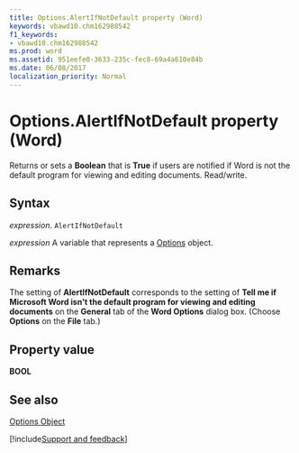 ```yaml
---
title: Options.AlertIfNotDefault property (Word)
keywords: vbawd10.chm162988542
f1_keywords:
- vbawd10.chm162988542
ms.prod: word
ms.assetid: 951eefe0-3633-235c-fec8-69a4a610e84b
ms.date: 06/08/2017
localization_priority: Normal
---
```



# Options.AlertIfNotDefault property (Word)

Returns or sets a  **Boolean** that is **True** if users are notified if Word is not the default program for viewing and editing documents. Read/write.


## Syntax

_expression_. `AlertIfNotDefault`

_expression_ A variable that represents a [Options](./Word.Options.md) object.


## Remarks

The setting of  **AlertIfNotDefault** corresponds to the setting of **Tell me if Microsoft Word isn't the default program for viewing and editing documents** on the **General** tab of the **Word Options** dialog box. (Choose **Options** on the **File** tab.)


## Property value

 **BOOL**


## See also


[Options Object](Word.Options.md)

[!include[Support and feedback](~/includes/feedback-boilerplate.md)]